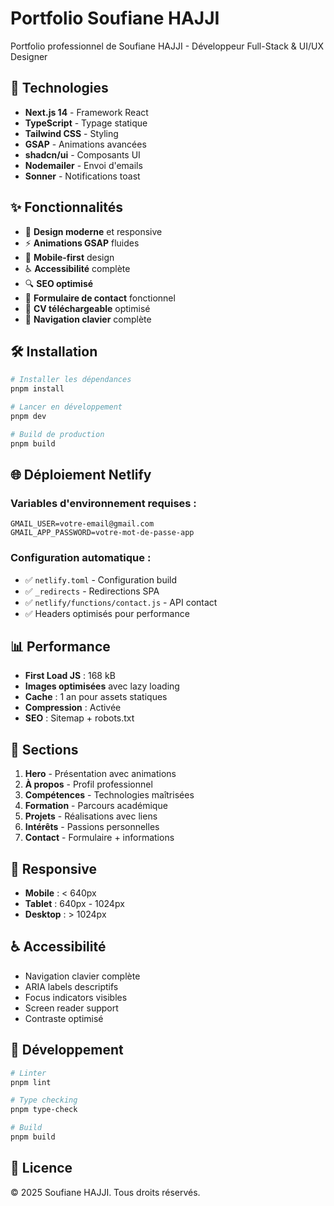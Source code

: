 # Portfolio Soufiane HAJJI

Portfolio professionnel de Soufiane HAJJI - Développeur Full-Stack & UI/UX Designer

## 🚀 Technologies

- **Next.js 14** - Framework React
- **TypeScript** - Typage statique
- **Tailwind CSS** - Styling
- **GSAP** - Animations avancées
- **shadcn/ui** - Composants UI
- **Nodemailer** - Envoi d'emails
- **Sonner** - Notifications toast

## ✨ Fonctionnalités

- 🎨 **Design moderne** et responsive
- ⚡ **Animations GSAP** fluides
- 📱 **Mobile-first** design
- ♿ **Accessibilité** complète
- 🔍 **SEO optimisé**
- 📧 **Formulaire de contact** fonctionnel
- 📄 **CV téléchargeable** optimisé
- 🎯 **Navigation clavier** complète

## 🛠️ Installation

```bash
# Installer les dépendances
pnpm install

# Lancer en développement
pnpm dev

# Build de production
pnpm build
```

## 🌐 Déploiement Netlify

### Variables d'environnement requises :
```
GMAIL_USER=votre-email@gmail.com
GMAIL_APP_PASSWORD=votre-mot-de-passe-app
```

### Configuration automatique :
- ✅ `netlify.toml` - Configuration build
- ✅ `_redirects` - Redirections SPA
- ✅ `netlify/functions/contact.js` - API contact
- ✅ Headers optimisés pour performance

## 📊 Performance

- **First Load JS** : 168 kB
- **Images optimisées** avec lazy loading
- **Cache** : 1 an pour assets statiques
- **Compression** : Activée
- **SEO** : Sitemap + robots.txt

## 🎯 Sections

1. **Hero** - Présentation avec animations
2. **À propos** - Profil professionnel
3. **Compétences** - Technologies maîtrisées
4. **Formation** - Parcours académique
5. **Projets** - Réalisations avec liens
6. **Intérêts** - Passions personnelles
7. **Contact** - Formulaire + informations

## 📱 Responsive

- **Mobile** : < 640px
- **Tablet** : 640px - 1024px
- **Desktop** : > 1024px

## ♿ Accessibilité

- Navigation clavier complète
- ARIA labels descriptifs
- Focus indicators visibles
- Screen reader support
- Contraste optimisé

## 🔧 Développement

```bash
# Linter
pnpm lint

# Type checking
pnpm type-check

# Build
pnpm build
```

## 📄 Licence

© 2025 Soufiane HAJJI. Tous droits réservés.

